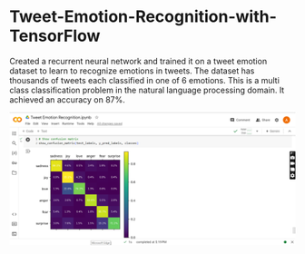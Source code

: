 # Tweet-Emotion-Recognition-with-TensorFlow
Created a recurrent neural network and trained it on a tweet emotion dataset to learn to recognize emotions in tweets. The dataset has thousands of tweets each classified in one of 6 emotions. This is a multi class classification problem in the natural language processing domain. It achieved an accuracy on 87%.

![Tweet Emotion Recognition](images/1.png)
